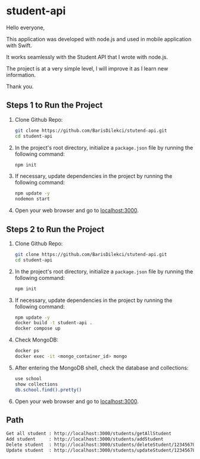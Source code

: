 # student-api

Hello everyone, 

This application was developed with node.js and used in mobile application with Swift.

It works seamlessly with the Student API that I wrote with node.js.


The project is at a very simple level, I will improve it as I learn new information.

Thank you.


## Steps 1 to Run the Project

1. Clone Github Repo:

   ```bash
   git clone https://github.com/BarisDilekci/stutend-api.git
   cd student-api
   ```

2. In the project's root directory, initialize a `package.json` file by running the following command:

    ```bash
    npm init
    ```

3. If necessary, update dependencies in the project by running the following command:

    ```bash
    npm update -y
    nodemon start

    ```

4. Open your web browser and go to [localhost:3000](http://localhost:3000).




## Steps 2 to Run the Project

1. Clone Github Repo:

   ```bash
   git clone https://github.com/BarisDilekci/stutend-api.git
   cd student-api
   ```

2. In the project's root directory, initialize a `package.json` file by running the following command:

    ```bash
    npm init
    ```

3. If necessary, update dependencies in the project by running the following command:

    ```bash
    npm update -y
    docker build -t student-api .
    docker compose up
    ```

5. Check MongoDB:

    ```bash
    docker ps
    docker exec -it <mongo_container_id> mongo

    ```

6. After entering the MongoDB shell, check the database and collections:

    ```bash
   use school
   show collections
   db.school.find().pretty()
    ```

7. Open your web browser and go to [localhost:3000](http://localhost:3000).

## Path
```bash
Get all student : http://localhost:3000/students/getAllStudent
Add student     : http://localhost:3000/students/addStudent
Delete student  : http://localhost:3000/students/deleteStudent/1234567890
Update student  : http://localhost:3000/students/updateStudent/12345678901
 ```

